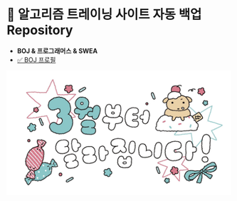 # 🍙 알고리즘 트레이닝 사이트 자동 백업 Repository
- **BOJ & 프로그래머스 & SWEA**
- [✅ BOJ 프로필](https://solved.ac/profile/0w0n)  

<!-- ![2월부터달라집니다](etc/Gin0-pnbYAE4bPy.jpg) -->
![3월부터달라집니다](etc/march.jpg)